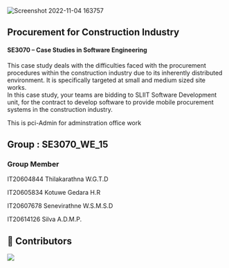  ![Screenshot 2022-11-04 163757](https://user-images.githubusercontent.com/88552872/199958651-03ccc35c-ad41-4683-b3c9-237f8dba1b26.png)

<h2>Procurement for Construction Industry</h2>
<h4>SE3070 – Case Studies in Software Engineering</h4>

<p>This case study deals with the difficulties faced with the procurement procedures within the
construction industry due to its inherently distributed environment. It is specifically targeted at small
and medium sized site works.<br>
In this case study, your teams are bidding to SLIIT Software Development unit, for the contract to develop
software to provide mobile procurement systems in the construction industry.</p>

<p>This is pci-Admin for adminstration office work</p>

<h2 align="left">Group : SE3070_WE_15</h2>
<h3>Group Member</h3>
<p>IT20604844 	Thilakarathna W.G.T.D</p>
<p>IT20605834 	Kotuwe Gedara H.R </p>
<p>IT20607678 	Senevirathne W.S.M.S.D </p>
<p>IT20614126 	Silva A.D.M.P. </p>
 
 
 ## 🌱 Contributors </br>

<a href="https://github.com/Black-Clovers/GOGO-APP/graphs/contributors">
  <img src="https://contrib.rocks/image?repo=Black-Clovers/GOGO-APP" />
</a>
</br>

 
